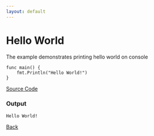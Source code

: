 ```yaml
---
layout: default
---
```


# Hello World

The example demonstrates printing hello world on console

```
func main() {
	fmt.Println("Hello World!")
}
```

[Source Code](https://github.com/sagar-jadhav/go-examples/blob/master/src/hello-world.go)

### Output

```
Hello World!
```

[Back](./)
